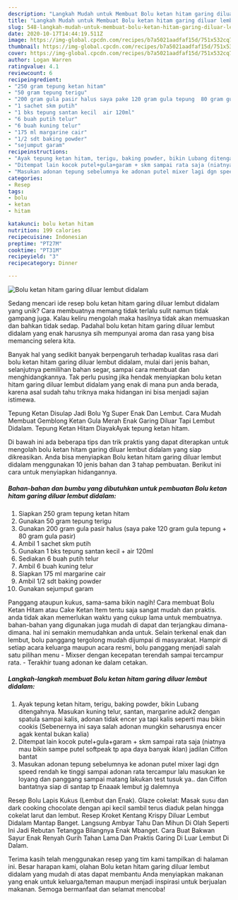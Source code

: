 ```yaml
---
description: "Langkah Mudah untuk Membuat Bolu ketan hitam garing diluar lembut didalam, Lezat Sekali"
title: "Langkah Mudah untuk Membuat Bolu ketan hitam garing diluar lembut didalam, Lezat Sekali"
slug: 548-langkah-mudah-untuk-membuat-bolu-ketan-hitam-garing-diluar-lembut-didalam-lezat-sekali
date: 2020-10-17T14:44:19.511Z
image: https://img-global.cpcdn.com/recipes/b7a5021aadfaf15d/751x532cq70/bolu-ketan-hitam-garing-diluar-lembut-didalam-foto-resep-utama.jpg
thumbnail: https://img-global.cpcdn.com/recipes/b7a5021aadfaf15d/751x532cq70/bolu-ketan-hitam-garing-diluar-lembut-didalam-foto-resep-utama.jpg
cover: https://img-global.cpcdn.com/recipes/b7a5021aadfaf15d/751x532cq70/bolu-ketan-hitam-garing-diluar-lembut-didalam-foto-resep-utama.jpg
author: Logan Warren
ratingvalue: 4.1
reviewcount: 6
recipeingredient:
- "250 gram tepung ketan hitam"
- "50 gram tepung terigu"
- "200 gram gula pasir halus saya pake 120 gram gula tepung  80 gram gula pasir"
- "1 sachet skm putih"
- "1 bks tepung santan kecil  air 120ml"
- "6 buah putih telur"
- "6 buah kuning telur"
- "175 ml margarine cair"
- "1/2 sdt baking powder"
- "sejumput garam"
recipeinstructions:
- "Ayak tepung ketan hitam, terigu, baking powder, bikin Lubang ditengahnya. Masukan kuning telur, santan, margarine aduk2 dengan spatula sampai kalis, adonan tidak encer ya tapi kalis seperti mau bikin cookis (Sebenernya ini saya salah adonan mungkin seharusnya encer agak kental bukan kalia)"
- "Ditempat lain kocok putel+gula+garam + skm sampai rata saja (niatnya mau bikin sampe putel softpeak tp apa daya banyak iklan) jadilan Ciffon bantat"
- "Masukan adonan tepung sebelumnya ke adonan putel mixer lagi dgn speed rendah ke tinggi sampai adonan rata tercampur lalu masukan ke loyang dan panggang sampai matang lakukan test tusuk ya.. dan Ciffon bantatnya siap di santap tp Enaaak lembut jg dalemnya"
categories:
- Resep
tags:
- bolu
- ketan
- hitam

katakunci: bolu ketan hitam 
nutrition: 199 calories
recipecuisine: Indonesian
preptime: "PT27M"
cooktime: "PT31M"
recipeyield: "3"
recipecategory: Dinner

---
```



![Bolu ketan hitam garing diluar lembut didalam](https://img-global.cpcdn.com/recipes/b7a5021aadfaf15d/751x532cq70/bolu-ketan-hitam-garing-diluar-lembut-didalam-foto-resep-utama.jpg)

Sedang mencari ide resep bolu ketan hitam garing diluar lembut didalam yang unik? Cara membuatnya memang tidak terlalu sulit namun tidak gampang juga. Kalau keliru mengolah maka hasilnya tidak akan memuaskan dan bahkan tidak sedap. Padahal bolu ketan hitam garing diluar lembut didalam yang enak harusnya sih mempunyai aroma dan rasa yang bisa memancing selera kita.

Banyak hal yang sedikit banyak berpengaruh terhadap kualitas rasa dari bolu ketan hitam garing diluar lembut didalam, mulai dari jenis bahan, selanjutnya pemilihan bahan segar, sampai cara membuat dan menghidangkannya. Tak perlu pusing jika hendak menyiapkan bolu ketan hitam garing diluar lembut didalam yang enak di mana pun anda berada, karena asal sudah tahu triknya maka hidangan ini bisa menjadi sajian istimewa.

Tepung Ketan Disulap Jadi Bolu Yg Super Enak Dan Lembut. Cara Mudah Membuat Gemblong Ketan Gula Merah Enak Garing Diluar Tapi Lembut Didalam. Tepung Ketan Hitam DiayakAyak tepung ketan hitam.


Di bawah ini ada beberapa tips dan trik praktis yang dapat diterapkan untuk mengolah bolu ketan hitam garing diluar lembut didalam yang siap dikreasikan. Anda bisa menyiapkan Bolu ketan hitam garing diluar lembut didalam menggunakan 10 jenis bahan dan 3 tahap pembuatan. Berikut ini cara untuk menyiapkan hidangannya.

<!--inarticleads1-->

##### Bahan-bahan dan bumbu yang dibutuhkan untuk pembuatan Bolu ketan hitam garing diluar lembut didalam:

1. Siapkan 250 gram tepung ketan hitam
1. Gunakan 50 gram tepung terigu
1. Gunakan 200 gram gula pasir halus (saya pake 120 gram gula tepung + 80 gram gula pasir)
1. Ambil 1 sachet skm putih
1. Gunakan 1 bks tepung santan kecil + air 120ml
1. Sediakan 6 buah putih telur
1. Ambil 6 buah kuning telur
1. Siapkan 175 ml margarine cair
1. Ambil 1/2 sdt baking powder
1. Gunakan sejumput garam


Panggang ataupun kukus, sama-sama bikin nagih! Cara membuat Bolu Ketan Hitam atau Cake Ketan Item tentu saja sangat mudah dan praktis. anda tidak akan memerlukan waktu yang cukup lama untuk membuatnya. bahan-bahan yang digunakan juga mudah di dapat dan terjangkau dimana-dimana. hal ini semakin memudahkan anda untuk. Selain terkenal enak dan lembut, bolu panggang tergolong mudah dijumpai di masyarakat. Hampir di setiap acara keluarga maupun acara resmi, bolu panggang menjadi salah satu pilihan menu - Mixser dengan kecepatan terendah sampai tercampur rata. - Terakhir tuang adonan ke dalam cetakan. 

<!--inarticleads2-->

##### Langkah-langkah membuat Bolu ketan hitam garing diluar lembut didalam:

1. Ayak tepung ketan hitam, terigu, baking powder, bikin Lubang ditengahnya. Masukan kuning telur, santan, margarine aduk2 dengan spatula sampai kalis, adonan tidak encer ya tapi kalis seperti mau bikin cookis (Sebenernya ini saya salah adonan mungkin seharusnya encer agak kental bukan kalia)
1. Ditempat lain kocok putel+gula+garam + skm sampai rata saja (niatnya mau bikin sampe putel softpeak tp apa daya banyak iklan) jadilan Ciffon bantat
1. Masukan adonan tepung sebelumnya ke adonan putel mixer lagi dgn speed rendah ke tinggi sampai adonan rata tercampur lalu masukan ke loyang dan panggang sampai matang lakukan test tusuk ya.. dan Ciffon bantatnya siap di santap tp Enaaak lembut jg dalemnya


Resep Bolu Lapis Kukus (Lembut dan Enak). Glaze cokelat: Masak susu dan dark cooking chocolate dengan api kecil sambil terus diaduk pelan hingga cokelat larut dan lembut. Resep Kroket Kentang Krispy Diluar Lembut Didalam Mantap Banget. Langsung Ambyar Tahu Dan Mihun Di Olah Seperti Ini Jadi Rebutan Tetangga Bilangnya Enak Mbanget. Cara Buat Bakwan Sayur Enak Renyah Gurih Tahan Lama Dan Praktis Garing Di Luar Lembut Di Dalam. 

Terima kasih telah menggunakan resep yang tim kami tampilkan di halaman ini. Besar harapan kami, olahan Bolu ketan hitam garing diluar lembut didalam yang mudah di atas dapat membantu Anda menyiapkan makanan yang enak untuk keluarga/teman maupun menjadi inspirasi untuk berjualan makanan. Semoga bermanfaat dan selamat mencoba!
